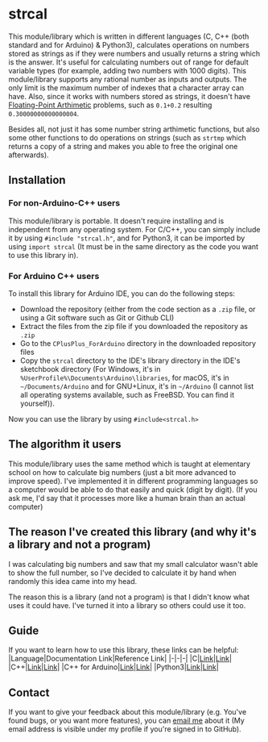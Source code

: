 # strcal
This module/library which is written in different languages (C, C++ (both standard and for Arduino) & Python3), calculates operations on numbers stored as strings as if they were numbers and usually returns a string which is the answer. It's useful for calculating numbers out of range for default variable types (for example, adding two numbers with 1000 digits). This module/library supports any rational number as inputs and outputs. The only limit is the maximum number of indexes that a character array can have. Also, since it works with numbers stored as strings, it doesn't have [Floating-Point Arthimetic](https://en.wikipedia.org/wiki/Floating-point_arithmetic) problems, such as `0.1+0.2` resulting `0.30000000000000004`.

Besides all, not just it has some number string arthimetic functions, but also some other functions to do operations on strings (such as `strtmp` which returns a copy of a string and makes you able to free the original one afterwards).
## Installation
### For non-Arduino-C++ users
This module/library is portable. It doesn't require installing and is independent from any operating system. For C/C++, you can simply include it by using `#include "strcal.h"`, and for Python3, it can be imported by using `import strcal` (It must be in the same directory as the code you want to use this library in).
### For Arduino C++ users
To install this library for Arduino IDE, you can do the following steps:
* Download the repository (either from the code section as a `.zip` file, or using a Git software such as Git or Github CLI)
* Extract the files from the zip file if you downloaded the repository as `.zip`
* Go to the `CPlusPlus_ForArduino` directory in the downloaded repository files
* Copy the `strcal` directory to the IDE's library directory in the IDE's sketchbook directory (For Windows, it's in `%UserProfile%\Documents\Arduino\libraries`, for macOS, it's in `~/Documents/Arduino` and for GNU+Linux, it's in `~/Arduino` (I cannot list all operating systems available, such as FreeBSD. You can find it yourself)).

Now you can use the library by using `#include<strcal.h>`
## The algorithm it users
This module/library uses the same method which is taught at elementary school on how to calculate big numbers (just a bit more advanced to improve speed). I've implemented it in different programming languages so a computer would be able to do that easily and quick (digit by digit). (If you ask me, I'd say that it processes more like a human brain than an actual computer)
## The reason I've created this library (and why it's a library and not a program)
I was calculating big numbers and saw that my small calculator wasn't able to show the full number, so I've decided to calculate it by hand when randomly this idea came into my head.

The reason this is a library (and not a program) is that I didn't know what uses it could have. I've turned it into a library so others could use it too.
## Guide
If you want to learn how to use this library, these links can be helpful:
|Language|Documentation Link|Reference Link|
|-|-|-|
|C|[Link](https://github.com/Amirreza-Ipchi-Haq/strcal/blob/main/Guide/C/Documentation.md)|[Link](https://github.com/Amirreza-Ipchi-Haq/strcal/blob/main/Guide/C/Reference.md)|
|C++|[Link](https://github.com/Amirreza-Ipchi-Haq/strcal/blob/main/Guide/CPP/Documentation.md)|[Link](https://github.com/Amirreza-Ipchi-Haq/strcal/blob/main/Guide/CPP/Reference.md)|
|C++ for Arduino|[Link](https://github.com/Amirreza-Ipchi-Haq/strcal/blob/main/Guide/CPP_ForArduino/Documentation.md)|[Link](https://github.com/Amirreza-Ipchi-Haq/strcal/blob/main/Guide/CPP_ForArduino/Reference.md)|
|Python3|[Link](https://github.com/Amirreza-Ipchi-Haq/strcal/blob/main/Guide/Python3/Documentation.md)|[Link](https://github.com/Amirreza-Ipchi-Haq/strcal/blob/main/Guide/Python3/Reference.md)|

## Contact
If you want to give your feedback about this module/library (e.g. You've found bugs, or you want more features), you can [email me](mailto:ipchia3@gmail.com) about it (My email address is visible under my profile if you're signed in to GitHub).

